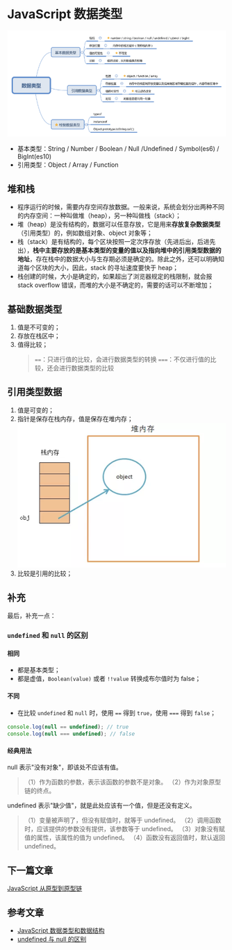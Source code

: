# JavaScript 数据类型

![image](https://github.com/liu-fatty/library/raw/master/Images/data-types.png)

- 基本类型：String / Number / Boolean / Null /Undefined / Symbol(es6) / BigInt(es10)
- 引用类型：Object / Array / Function

## 堆和栈

- 程序运行的时候，需要内存空间存放数据。一般来说，系统会划分出两种不同的内存空间：一种叫做堆（heap），另一种叫做栈（stack）；
- 堆（heap）是没有结构的，数据可以任意存放，它是用来**存放复杂数据类型**（引用类型）的，例如数组对象、object 对象等；
- 栈（stack）是有结构的，每个区块按照一定次序存放（先进后出，后进先出），**栈中主要存放的是基本类型的变量的值以及指向堆中的引用类型数据的地址**，存在栈中的数据大小与生存期必须是确定的。除此之外，还可以明确知道每个区块的大小，因此，stack 的寻址速度要快于 heap；
- 栈创建的时候，大小是确定的，如果超出了浏览器规定的栈限制，就会报 stack overflow 错误，而堆的大小是不确定的，需要的话可以不断增加；

## 基础数据类型

1. 值是不可变的；
2. 存放在栈区中；
3. 值得比较；
   > `==`：只进行值的比较，会进行数据类型的转换
   > `===`：不仅进行值的比较，还会进行数据类型的比较

## 引用类型数据

1. 值是可变的；
2. 指针是保存在栈内存，值是保存在堆内存；
   ![image](https://github.com/liu-fatty/library/raw/master/Images/reference-types.png)
3. 比较是引用的比较；

## 补充

最后，补充一点：

### `undefined` 和 `null` 的区别

#### 相同

- 都是基本类型；
- 都是虚值，`Boolean(value)` 或者 `!!value` 转换成布尔值时为 false；

#### 不同

- 在比较 `undefined` 和 `null` 时，使用 `==` 得到 `true`，使用 `===` 得到 `false`；

```js
console.log(null == undefined); // true
console.log(null === undefined); // false
```

#### 经典用法

null 表示"没有对象"，即该处不应该有值。

> （1）作为函数的参数，表示该函数的参数不是对象。
> （2）作为对象原型链的终点。

undefined 表示"缺少值"，就是此处应该有一个值，但是还没有定义。

> （1）变量被声明了，但没有赋值时，就等于 undefined。
> （2）调用函数时，应该提供的参数没有提供，该参数等于 undefined。
> （3）对象没有赋值的属性，该属性的值为 undefined。
> （4）函数没有返回值时，默认返回 undefined。

## 下一篇文章

[JavaScript 从原型到原型链](https://github.com/liu-fatty/library/blob/master/articles/%E6%B7%B1%E5%85%A5%E7%B3%BB%E5%88%97%E6%96%87%E7%AB%A0/2%E3%80%81JavaScript%E4%BB%8E%E5%8E%9F%E5%9E%8B%E5%88%B0%E5%8E%9F%E5%9E%8B%E9%93%BE.md)

## 参考文章

- [JavaScript 数据类型和数据结构](https://developer.mozilla.org/zh-CN/docs/Web/JavaScript/Data_structures)
- [undefined 与 null 的区别](http://www.ruanyifeng.com/blog/2014/03/undefined-vs-null.html)
